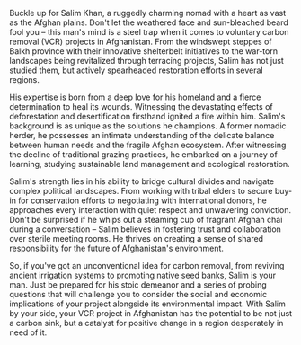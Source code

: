 Buckle up for Salim Khan, a ruggedly charming nomad with a heart as vast as the Afghan plains. Don't let the weathered face and sun-bleached beard fool you – this man's mind is a steel trap when it comes to voluntary carbon removal (VCR) projects in Afghanistan. From the windswept steppes of Balkh province with their innovative shelterbelt initiatives to the war-torn landscapes being revitalized through terracing projects, Salim has not just studied them, but actively spearheaded restoration efforts in several regions.

His expertise is born from a deep love for his homeland and a fierce determination to heal its wounds. Witnessing the devastating effects of deforestation and desertification firsthand ignited a fire within him. Salim's background is as unique as the solutions he champions. A former nomadic herder, he possesses an intimate understanding of the delicate balance between human needs and the fragile Afghan ecosystem. After witnessing the decline of traditional grazing practices, he embarked on a journey of learning, studying sustainable land management and ecological restoration.

Salim's strength lies in his ability to bridge cultural divides and navigate complex political landscapes. From working with tribal elders to secure buy-in for conservation efforts to negotiating with international donors, he approaches every interaction with quiet respect and unwavering conviction. Don't be surprised if he whips out a steaming cup of fragrant Afghan chai during a conversation – Salim believes in fostering trust and collaboration over sterile meeting rooms. He thrives on creating a sense of shared responsibility for the future of Afghanistan's environment.

So, if you've got an unconventional idea for carbon removal, from reviving ancient irrigation systems to promoting native seed banks, Salim is your man. Just be prepared for his stoic demeanor and a series of probing questions that will challenge you to consider the social and economic implications of your project alongside its environmental impact. With Salim by your side, your VCR project in Afghanistan has the potential to be not just a carbon sink, but a catalyst for positive change in a region desperately in need of it. 
